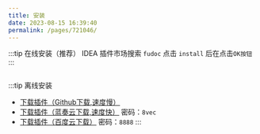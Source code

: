 ```yaml
---
title: 安装
date: 2023-08-15 16:39:40
permalink: /pages/721046/
---
```



:::tip 在线安装（推荐）
IDEA 插件市场搜索 `fudoc` 点击 `install` 后在点击`OK按钮`
:::

<img alt="" :src="$withBase('/img/install.png')" class="no-zoom">







:::tip 离线安装

 - [下载插件（Github下载,速度慢）](https://github.com/wangdingfu/fu-api-doc-plugin/releases)
 - [下载插件（蓝奏云下载,速度快）](https://wwi.lanzoup.com/b0dy2hktg) 密码：`8vec`
 - [下载插件（百度云下载）](https://pan.baidu.com/s/1cC7thCMMdcRjh24sqU59tA?pwd=8888) 密码：`8888`
:::